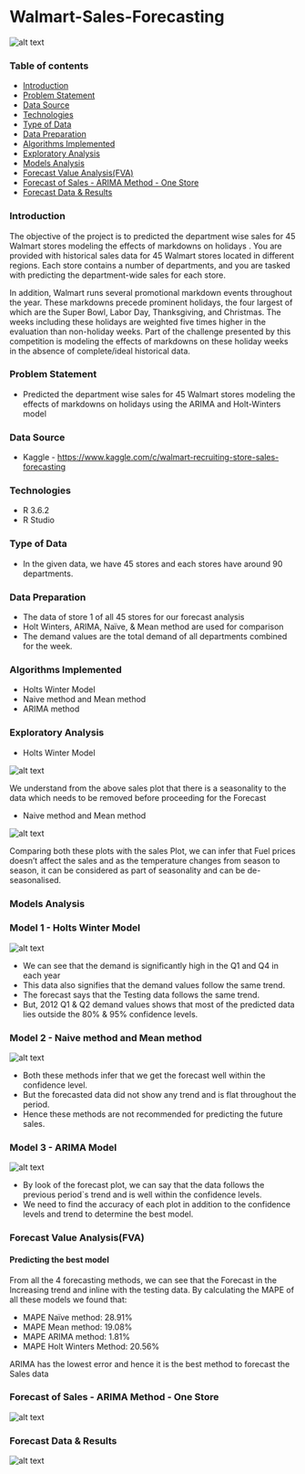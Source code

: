 # Walmart-Sales-Forecasting

![alt text](/pics/walmart0.jpg)

### Table of contents
* [Introduction](#introduction)
* [Problem Statement](#problem-statement)
* [Data Source](#data-source)
* [Technologies](#technologies)
* [Type of Data](#type-of-data)
* [Data Preparation](#data-preparation)
* [Algorithms Implemented](#algorithms-implemented)
* [Exploratory Analysis](#exploratory-analysis)
* [Models Analysis](#models-analysis)
* [Forecast Value Analysis(FVA)](#forecast-value-analysis(fva))
* [Forecast of Sales - ARIMA Method - One Store](#forecast-of-sales---arima-method---one-store)
* [Forecast Data & Results](#Forecast-Data-&-Results)

### Introduction
The objective of the project is to predicted the department wise sales for 45 Walmart stores modeling the effects of markdowns on holidays . You are provided with historical sales data for 45 Walmart stores located in different regions. Each store contains a number of departments, and you are tasked with predicting the department-wide sales for each store.

In addition, Walmart runs several promotional markdown events throughout the year. These markdowns precede prominent holidays, the four largest of which are the Super Bowl, Labor Day, Thanksgiving, and Christmas. The weeks including these holidays are weighted five times higher in the evaluation than non-holiday weeks. Part of the challenge presented by this competition is modeling the effects of markdowns on these holiday weeks in the absence of complete/ideal historical data.

### Problem Statement
* Predicted the department wise sales for 45 Walmart stores modeling the effects of markdowns on holidays using the ARIMA and Holt-Winters model

### Data Source
* Kaggle - https://www.kaggle.com/c/walmart-recruiting-store-sales-forecasting

### Technologies
* R 3.6.2
* R Studio

### Type of Data
*  In the given data, we have 45 stores and each stores have around 90 departments.

### Data Preparation
* The data of store 1 of all 45 stores for our forecast analysis
* Holt Winters, ARIMA, Naïve, & Mean method are used for comparison
* The demand values are the total demand of all departments combined for the week.

### Algorithms Implemented
* Holts Winter Model
* Naive method and Mean method
* ARIMA method

### Exploratory Analysis

* Holts Winter Model

![alt text](/pics/walmart1.JPG)

We understand from the above sales plot that there is a seasonality to the data which needs to be removed before proceeding for the Forecast

* Naive method and Mean method

![alt text](/pics/walmart2.JPG)

Comparing both these plots with the sales Plot, we can infer that Fuel prices doesn’t affect 
the sales and as the temperature changes from season to season, it can be considered as part 
of seasonality  and can be de-seasonalised. 

### Models Analysis

### Model 1 - Holts Winter Model
![alt text](/pics/walmart3.JPG)

* We can see that the demand is significantly high in the Q1 and Q4 in each year
* This data also signifies that the demand values follow the same trend.
* The forecast says that the Testing data follows the same trend.
* But, 2012 Q1 & Q2 demand values shows that most of the predicted data lies outside the 80% & 95% confidence levels.

### Model 2 - Naive method and Mean method
![alt text](/pics/walmart4.JPG)

* Both these methods infer that we get the forecast well within the confidence level.
* But the forecasted data did not show any trend and is flat throughout the period.
* Hence these methods are not recommended for predicting the future sales.
  
### Model 3 - ARIMA Model
![alt text](/pics/walmart5.JPG)

* By look of the forecast plot, we can say that the data follows the previous period`s trend and is well within the confidence levels. 
* We need to find the accuracy of each plot in addition to the confidence levels and trend to determine the best model.

### Forecast Value Analysis(FVA) 

#### Predicting the best model
From all the 4 forecasting methods, we can see that the Forecast in the Increasing trend and inline with the testing data.
By calculating the MAPE of all these models we found that:

* MAPE Naïve method: 28.91%
* MAPE Mean method: 19.08%
* MAPE ARIMA method: 1.81%
* MAPE Holt Winters Method: 20.56%

ARIMA has the lowest error and hence it is the best method to forecast the Sales data

### Forecast of Sales - ARIMA Method - One Store
![alt text](/pics/walmart6.JPG)

### Forecast Data & Results
![alt text](/pics/walmart7.JPG)

